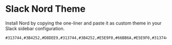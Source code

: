 # Slack Nord Theme

Install Nord by copying the one-liner and paste it as custom theme in your Slack sidebar configuration.

```
#313744,#3B4252,#D8DEE9,#313744,#3B4252,#E5E9F0,#66BB6A,#E5E9F0,#313744,#E5E9F0
```
